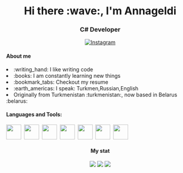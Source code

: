 <!DOCTYPE html>
<html>
    <head>
        <meta charset="utf-8">
    </head>
    <body>
        <div id="header" align="center">
            <h1>Hi there :wave:, I'm Annageldi</h1>
            <h3>C# Developer</h3>
            <a href="https://www.instagram.com/_bayramich/">
                <img src="https://img.shields.io/badge/Instagram-blue?style=for-the-badge&logo=instagram&logoColor=red" alt="Instagram" /> 
            </a>
        </div>
         <h4>About me </h4>
        <p>
            <li>:writing_hand: I like writing code</li>
            <li>:books: I am constantly learning new things</li>
            <li>:bookmark_tabs: Checkout my resume</li>
            <li>:earth_americas: I speak: Turkmen,Russian,English</li>
            <li>Originally from Turkmenistan :turkmenistan:, now based in Belarus :belarus: </li>
        </p>
        <div>
            <h4>Languages and Tools:</h4>
            <img src="https://cdn.jsdelivr.net/gh/devicons/devicon/icons/csharp/csharp-original.svg" width="40" height="40"/>&nbsp;
            <img src="https://cdn.jsdelivr.net/gh/devicons/devicon/icons/dotnetcore/dotnetcore-original.svg" width="40" height="40"/>&nbsp;
            <img src="https://cdn.jsdelivr.net/gh/devicons/devicon/icons/microsoftsqlserver/microsoftsqlserver-plain-wordmark.svg" width="40" height="40"/>&nbsp;
            <img src="https://cdn.jsdelivr.net/gh/devicons/devicon/icons/html5/html5-original.svg" width="40" height="40"/>&nbsp;
            <img src="https://cdn.jsdelivr.net/gh/devicons/devicon/icons/css3/css3-original.svg" width="40" height="40"/>&nbsp;
            <img src="https://cdn.jsdelivr.net/gh/devicons/devicon/icons/visualstudio/visualstudio-plain.svg" width="40" height="40"/>&nbsp;
            <img src="https://cdn.jsdelivr.net/gh/devicons/devicon/icons/github/github-original.svg" width="40" height="40"/>&nbsp;
        </div>
        <div id="stat" align="center">
            <h4>My stat</h4>
            <img src="http://github-profile-summary-cards.vercel.app/api/cards/profile-details?username=bayramichAB&theme=algolia"/>
            <img src="http://github-profile-summary-cards.vercel.app/api/cards/stats?username=bayramichAB&theme=algolia" />
            <img src="http://github-profile-summary-cards.vercel.app/api/cards/productive-time?username=bayramichAB&theme=algolia&utcOffset=8" />
        </div>
    </body>
</html>
